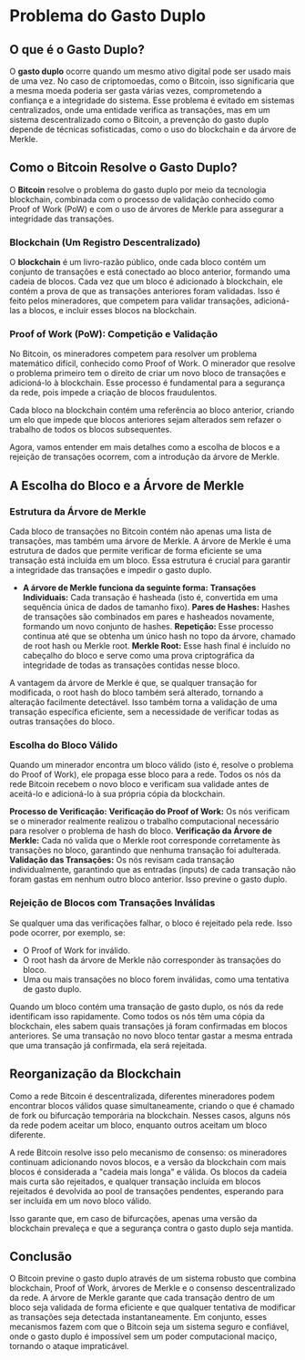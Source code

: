 # Problema do Gasto Duplo

## O que é o Gasto Duplo?

O **gasto duplo** ocorre quando um mesmo ativo digital pode ser usado mais de uma vez. No caso de criptomoedas, como o Bitcoin, isso significaria que a mesma moeda poderia ser gasta várias vezes, comprometendo a confiança e a integridade do sistema. Esse problema é evitado em sistemas centralizados, onde uma entidade verifica as transações, mas em um sistema descentralizado como o Bitcoin, a prevenção do gasto duplo depende de técnicas sofisticadas, como o uso do blockchain e da árvore de Merkle.

## Como o Bitcoin Resolve o Gasto Duplo?

O **Bitcoin** resolve o problema do gasto duplo por meio da tecnologia blockchain, combinada com o processo de validação conhecido como Proof of Work (PoW) e com o uso de árvores de Merkle para assegurar a integridade das transações.

### Blockchain (Um Registro Descentralizado)

O **blockchain** é um livro-razão público, onde cada bloco contém um conjunto de transações e está conectado ao bloco anterior, formando uma cadeia de blocos. Cada vez que um bloco é adicionado à blockchain, ele contém a prova de que as transações anteriores foram validadas. Isso é feito pelos mineradores, que competem para validar transações, adicioná-las a blocos, e incluir esses blocos na blockchain.

### Proof of Work (PoW): Competição e Validação

No Bitcoin, os mineradores competem para resolver um problema matemático difícil, conhecido como Proof of Work. O minerador que resolve o problema primeiro tem o direito de criar um novo bloco de transações e adicioná-lo à blockchain. Esse processo é fundamental para a segurança da rede, pois impede a criação de blocos fraudulentos.

Cada bloco na blockchain contém uma referência ao bloco anterior, criando um elo que impede que blocos anteriores sejam alterados sem refazer o trabalho de todos os blocos subsequentes.

Agora, vamos entender em mais detalhes como a escolha de blocos e a rejeição de transações ocorrem, com a introdução da árvore de Merkle.

## A Escolha do Bloco e a Árvore de Merkle

### Estrutura da Árvore de Merkle

Cada bloco de transações no Bitcoin contém não apenas uma lista de transações, mas também uma árvore de Merkle. A árvore de Merkle é uma estrutura de dados que permite verificar de forma eficiente se uma transação está incluída em um bloco. Essa estrutura é crucial para garantir a integridade das transações e impedir o gasto duplo.

- **A árvore de Merkle funciona da seguinte forma:**
**Transações Individuais:** Cada transação é hasheada (isto é, convertida em uma sequência única de dados de tamanho fixo).
**Pares de Hashes:** Hashes de transações são combinados em pares e hasheados novamente, formando um novo conjunto de hashes.
**Repetição:** Esse processo continua até que se obtenha um único hash no topo da árvore, chamado de root hash ou Merkle root.
**Merkle Root:** Esse hash final é incluído no cabeçalho do bloco e serve como uma prova criptográfica da integridade de todas as transações contidas nesse bloco.

A vantagem da árvore de Merkle é que, se qualquer transação for modificada, o root hash do bloco também será alterado, tornando a alteração facilmente detectável. Isso também torna a validação de uma transação específica eficiente, sem a necessidade de verificar todas as outras transações do bloco.

### Escolha do Bloco Válido
Quando um minerador encontra um bloco válido (isto é, resolve o problema do Proof of Work), ele propaga esse bloco para a rede. Todos os nós da rede Bitcoin recebem o novo bloco e verificam sua validade antes de aceitá-lo e adicioná-lo à sua própria cópia da blockchain.

**Processo de Verificação:**
**Verificação do Proof of Work:** Os nós verificam se o minerador realmente realizou o trabalho computacional necessário para resolver o problema de hash do bloco.
**Verificação da Árvore de Merkle:** Cada nó valida que o Merkle root corresponde corretamente às transações no bloco, garantindo que nenhuma transação foi adulterada.
**Validação das Transações:** Os nós revisam cada transação individualmente, garantindo que as entradas (inputs) de cada transação não foram gastas em nenhum outro bloco anterior. Isso previne o gasto duplo.

### Rejeição de Blocos com Transações Inválidas

Se qualquer uma das verificações falhar, o bloco é rejeitado pela rede. Isso pode ocorrer, por exemplo, se:

- O Proof of Work for inválido.
- O root hash da árvore de Merkle não corresponder às transações do bloco.
- Uma ou mais transações no bloco forem inválidas, como uma tentativa de gasto duplo.

Quando um bloco contém uma transação de gasto duplo, os nós da rede identificam isso rapidamente. 
Como todos os nós têm uma cópia da blockchain, eles sabem quais transações já foram confirmadas em blocos anteriores. Se uma transação no novo bloco tentar gastar a mesma entrada que uma transação já confirmada, ela será rejeitada.

## Reorganização da Blockchain

Como a rede Bitcoin é descentralizada, diferentes mineradores podem encontrar blocos válidos quase simultaneamente, criando o que é chamado de fork ou bifurcação temporária na blockchain. Nesses casos, alguns nós da rede podem aceitar um bloco, enquanto outros aceitam um bloco diferente.

A rede Bitcoin resolve isso pelo mecanismo de consenso: os mineradores continuam adicionando novos blocos, e a versão da blockchain com mais blocos é considerada a "cadeia mais longa" e válida. Os blocos da cadeia mais curta são rejeitados, e qualquer transação incluída em blocos rejeitados é devolvida ao pool de transações pendentes, esperando para ser incluída em um novo bloco válido.

Isso garante que, em caso de bifurcações, apenas uma versão da blockchain prevaleça e que a segurança contra o gasto duplo seja mantida.

## Conclusão

O Bitcoin previne o gasto duplo através de um sistema robusto que combina blockchain, Proof of Work, árvores de Merkle e o consenso descentralizado da rede. A árvore de Merkle garante que cada transação dentro de um bloco seja validada de forma eficiente e que qualquer tentativa de modificar as transações seja detectada instantaneamente. Em conjunto, esses mecanismos fazem com que o Bitcoin seja um sistema seguro e confiável, onde o gasto duplo é impossível sem um poder computacional maciço, tornando o ataque impraticável.